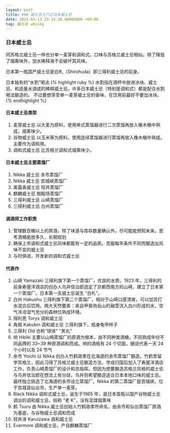 ```yaml
---
layout: post
title: ### 威士忌入门之日本威士忌
date: 2021-03-13 23:14:30.00000000 +09:00
tag: 威士忌 whisky
---
```

### 日本威士忌
同苏格兰威士忌一样也分单一麦芽和调和式。口味与苏格兰威士忌相似。除了降低了烟熏味外，加水稀释液不会破坏其风味。

日本第一瓶国产威士忌是白札（Shirohuda）即三得利威士忌的前身。

日本独有的“水割”喝法
{% highlight ruby %}
水割指在酒杯中放进冰块、威士忌、和适量水调成的稀释威士忌。许多日本威士忌（特别是调和式）都是配合水割喝法酿造的。
不过要想享受单一麦芽威士忌的香味，在饮用前最好不要加冰块。
{% endhighlight %}

#### 日本威士忌类型
1. 麦芽威士忌 以大麦为原料，使用单式蒸馏器进行二次蒸馏再放入橡木桶中熟成，烟熏味少。
2. 谷物威士忌 以玉米等为原料，使用连续蒸馏器进行蒸馏再放入橡木桶中熟成，主要作为调和用。
3. 调和式威士忌 比苏格兰调和式烟熏味少。

#### 日本威士忌主要蒸馏厂
1. Nikka 威士忌 余市蒸馏厂
2. Nikka 威士忌 宫城峡蒸馏厂
3. 美露香威士忌 轻井蒸馏厂
4. 麒麟威士忌 御殿场蒸馏厂
5. 三得利威士忌 山崎蒸馏厂
5. 三得利威士忌 白州蒸馏厂

#### 调酒师工作职责
1. 管理数百桶以上的原酒，除了味道与库存数量确认外，尽可能能预知未来，思考酒桶能放多久，长期规划
2. 确保上市调和式威士忌风味都能有一定的品质。克服每年条件不同而酿造出风味不变的威士忌
3. 与时俱进，开发新的调和式威士忌

#### 代表作
1. 山崎 Yamazaki 三得利旗下第一个蒸馏厂，优良的水质，1923 年，三得利的前身寿屋洋酒店的创办人鸟井信治郎选定了京都西南方的山崎，建立了日本第一个蒸馏厂。日本第一支威士忌诞生 “白札”。
2. 白州 Hakushu 三得利旗下第二个蒸馏厂，相对于山崎口感清爽，可以加苏打水混合后饮用。两大天然要素：来自甲斐驹岳山的融雪流入白川形成的水，空气冷凉湿气充分的森林位熟成环境。
3. 得利思 Torys 调和威士忌
4. 角瓶 Kakubin 调和威士忌 三得利旗下，瓶身龟甲样子
5. 三得利 Old 也称“球体” "黑丸"
6. 响 Hibiki 主要以山崎蒸馏厂的原酒为根本，由不同种类酒桶，不同熟成年份不同品牌的 33~39 种原酒调和而成。响的酒瓶有 24 个切面，据说代表一天 24 个小时以及 24 节气
7. 余市 Yoichi 以 Nikka 创办人竹鹤政孝在北海道的余市蒸馏厂酿造，竹鹤曾留学苏格兰，因此习得了苏格兰威士忌酿造方法，学成归国后加入了寿屋洋酒店工作，负责山崎蒸馏厂的设计和总指挥。但因为想要酿造苏格兰风格的威士忌与鸟井信治郎在想法上有分歧，鸟井则希望酿造适合日本本地口味的威士忌。
最终独立挑选了北海道的余市设立蒸馏厂。Nikka 的第二蒸馏厂是宫城峡，位于宫城县仙台市，生产单一麦芽。
8. Black Nikka 调和式威士忌，诞生于1965 年，是日本首瓶以国产谷物威士忌调出的调和威士忌，俗称 “老 K”，没有泥煤烟熏味
9. 鹤 Tsuru 由 Nikka 威士忌创始人竹鹤政孝所命名，由余市和仙台蒸馏厂原酒为基底，与谷物威士忌调和而成
10. 轻井泽 Karuizawa 调和威士忌
11. Evermore 调和威士忌，产自麒麟蒸馏厂

